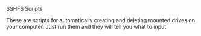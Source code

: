 SSHFS Scripts

These are scripts for automatically creating and deleting mounted drives on your computer.
Just run them and they will tell you what to input.
